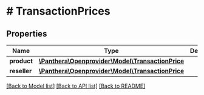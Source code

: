 # # TransactionPrices

## Properties

Name | Type | Description | Notes
------------ | ------------- | ------------- | -------------
**product** | [**\Panthera\Openprovider\Model\TransactionPrice**](TransactionPrice.md) |  | [optional]
**reseller** | [**\Panthera\Openprovider\Model\TransactionPrice**](TransactionPrice.md) |  | [optional]

[[Back to Model list]](../../README.md#models) [[Back to API list]](../../README.md#endpoints) [[Back to README]](../../README.md)
